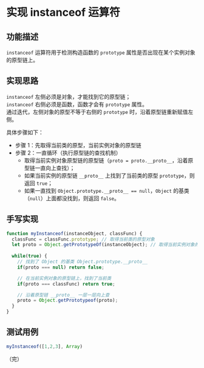 # 实现 instanceof 运算符

## 功能描述

`instanceof` 运算符用于检测构造函数的 `prototype` 属性是否出现在某个实例对象的原型链上。

## 实现思路

`instanceof` 左侧必须是对象，才能找到它的原型链；  
`instanceof` 右侧必须是函数，函数才会有 `prototype` 属性。  
通过迭代，左侧对象的原型不等于右侧的 `prototype` 时，沿着原型链重新赋值左侧。

具体步骤如下：

* 步骤 1：先取得当前类的原型，当前实例对象的原型链
* 步骤 2：一直循环（执行原型链的查找机制）
  * 取得当前实例对象原型链的原型链（`proto = proto.__proto__`，沿着原型链一直向上查找）；
  * 如果当前实例的原型链 `__proto__` 上找到了当前类的原型 `prototype`，则返回 `true`；
  * 如果一直找到 `Object.prototype.__proto__ == null`，`Object` 的基类（`null`）上面都没找到，则返回 `false`。

## 手写实现

```javascript
function myInstanceof(instanceObject, classFunc) {
  classFunc = classFunc.prototype; // 取得当前类的原型对象
  let proto = Object.getPrototypeOf(instanceObject); // 取得当前实例对象的原型对象
  
  while(true) {
    // 找到了 Object 的基类 Object.prototype.__proto__
    if(proto === null) return false;

    // 在当前实例对象的原型链上，找到了当前类
    if(proto === classFunc) return true;

    // 沿着原型链 __proto__ 一层一层向上查
    proto = Object.getPrototypeof(proto);
  }
}
```

## 测试用例

```javascript
myInstanceof([1,2,3], Array)
```

（完）
